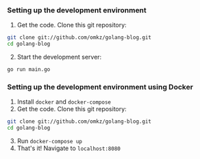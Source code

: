 ### Setting up the development environment

1. Get the code. Clone this git repository:

  ```bash
  git clone git://github.com/omkz/golang-blog.git
  cd golang-blog
  ```

2. Start the development server:

  ```bash
  go run main.go
  ```

### Setting up the development environment using Docker

1. Install `docker` and `docker-compose`
2. Get the code. Clone this git repository:

  ```bash
  git clone git://github.com/omkz/golang-blog.git
  cd golang-blog
  ```
3. Run `docker-compose up`
4. That's it! Navigate to `localhost:8080`